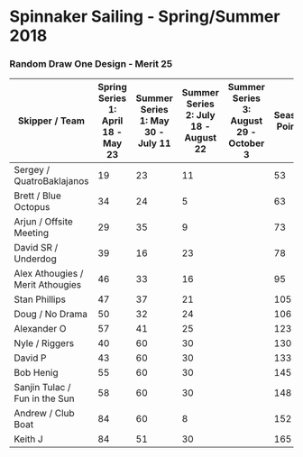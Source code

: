# Spinnaker Sailing - Spring/Summer 2018
### Random Draw One Design - Merit 25

| Skipper / Team | Spring Series 1: April 18  - May 23| Summer Series 1:  May 30 - July 11 | Summer Series 2:  July 18  - August 22 | Summer Series 3: August 29 - October 3 | Season Points | Final Season Points |
| --- | --- | --- | --- | --- | --- | --- |
| Sergey / QuatroBaklajanos | 19 | 23 | 11 |  | 53 |  |
| Brett / Blue Octopus | 34 | 24 | 5 |  | 63 |  |
| Arjun / Offsite Meeting | 29 | 35 | 9 |  | 73 |  |
| David SR / Underdog | 39 | 16 | 23 |  | 78 |  |
| Alex Athougies / Merit Athougies | 46 | 33 | 16 |  | 95 |  |
| Stan Phillips | 47 | 37 | 21 |  | 105 |  |
| Doug / No Drama | 50 | 32 | 24 |  | 106 |  |
| Alexander O | 57 | 41 | 25 |  | 123 |  |
| Nyle / Riggers | 40 | 60 | 30 |  | 130 |  |
| David P | 43 | 60 | 30 |  | 133 |  |
| Bob Henig | 55 | 60 | 30 |  | 145 |  |
| Sanjin Tulac / Fun in the Sun | 58 | 60 | 30 |  | 148 |  |
| Andrew / Club Boat | 84 | 60 | 8 |  | 152 |  |
| Keith J | 84 | 51 | 30 |  | 165 |  |

